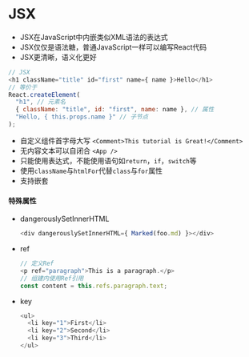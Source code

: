 JSX
===
+ JSX在JavaScript中内嵌类似XML语法的表达式
+ JSX仅仅是语法糖，普通JavaScript一样可以编写React代码
+ JSX更清晰，语义化更好
```js
// JSX
<h1 className="title" id="first" name={ name }>Hello</h1>
// 等价于
React.createElement(
  "h1", // 元素名
  { className: "title", id: "first", name: name }, // 属性
  "Hello, { this.props.name }" // 子节点
);
```
+ 自定义组件首字母大写 `<Comment>This tutorial is Great!</Comment>`
+ 无内容文本可以自闭合 `<App />`
+ 只能使用表达式，不能使用语句如`return`，`if`，`switch`等
+ 使用`className`与`htmlFor`代替`class`与`for`属性
+ 支持嵌套

#### 特殊属性
+ dangerouslySetInnerHTML
  ```js
  <div dangerouslySetInnerHTML={ Marked(foo.md) }></div>
  ```
+ ref
  ```js
  // 定义Ref
  <p ref="paragraph">This is a paragraph.</p>
  // 组建内使用Ref引用
  const content = this.refs.paragraph.text;
  ```
+ key
  ```js
  <ul>
    <li key="1">First</li>
    <li key="2">Second</li>
    <li key="3">Third</li>
  </ul>
  ```

